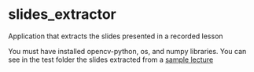 # slides_extractor
Application that extracts the slides presented in a recorded lesson

You must have installed opencv-python, os, and numpy libraries.
You can see in the test folder the slides extracted from a [sample lecture](https://www.youtube.com/watch?v=J0Q0k70eyzs)
